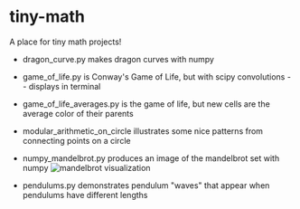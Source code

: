 # tiny-math
A place for tiny math projects!


* dragon_curve.py makes dragon curves with numpy

* game_of_life.py is Conway's Game of Life, but with scipy convolutions -- displays in terminal

* game_of_life_averages.py is the game of life, but new cells are the average color of their parents

* modular_arithmetic_on_circle illustrates some nice patterns from connecting points on a circle

* numpy_mandelbrot.py produces an image of the mandelbrot set with numpy
![mandelbrot visualization](mandelbrot.gif)

* pendulums.py demonstrates pendulum "waves" that appear when pendulums have different lengths

